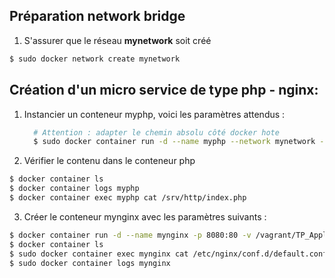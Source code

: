 ## Préparation network bridge

1) S'assurer que le réseau **mynetwork** soit créé

```bash
$ sudo docker network create mynetwork
```

## Création d'un micro service de type php - nginx:

1) Instancier un conteneur myphp, voici les paramètres attendus :

   ```bash
     # Attention : adapter le chemin absolu côté docker hote
     $ sudo docker container run -d --name myphp --network mynetwork -v /vagrant/TP_Appli_microservice/php/:/srv/http/ phpdockerio/php73-fpm
   ```

2) Vérifier le contenu dans le conteneur php
  
  ```bash
  $ docker container ls
  $ docker container logs myphp
  $ docker container exec myphp cat /srv/http/index.php
  ```

3) Créer le conteneur mynginx avec les paramètres suivants :

  ```bash
  $ docker container run -d --name mynginx -p 8080:80 -v /vagrant/TP_Appli_microservice/conf/nginx.conf:/etc/nginx/conf.d/default.conf --network mynetwork nginx:1.20-alpine
  $ docker container ls
  $ sudo docker container exec mynginx cat /etc/nginx/conf.d/default.conf
  $ sudo docker container logs mynginx
  ```